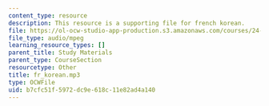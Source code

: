 ```yaml
---
content_type: resource
description: This resource is a supporting file for french korean.
file: https://ol-ocw-studio-app-production.s3.amazonaws.com/courses/24-901-language-and-its-structure-i-phonology-fall-2010/b7cfc51f5972dc9e618c11e82ad4a140_fr_korean.mp3
file_type: audio/mpeg
learning_resource_types: []
parent_title: Study Materials
parent_type: CourseSection
resourcetype: Other
title: fr_korean.mp3
type: OCWFile
uid: b7cfc51f-5972-dc9e-618c-11e82ad4a140
---
```

